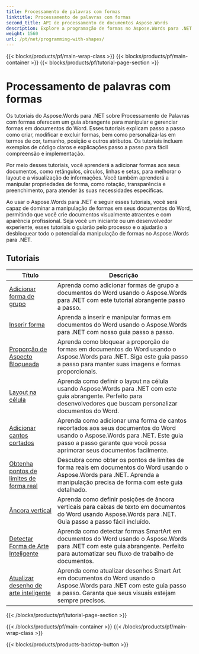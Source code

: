 ```yaml
---
title: Processamento de palavras com formas
linktitle: Processamento de palavras com formas
second_title: API de processamento de documentos Aspose.Words
description: Explore a programação de formas no Aspose.Words para .NET. Aprenda a manipular e personalizar formas em seus documentos do Word com tutoriais passo a passo e código de exemplo em C#.
weight: 1560
url: /pt/net/programming-with-shapes/
---
```


{{< blocks/products/pf/main-wrap-class >}}
{{< blocks/products/pf/main-container >}}
{{< blocks/products/pf/tutorial-page-section >}}

# Processamento de palavras com formas

Os tutoriais do Aspose.Words para .NET sobre Processamento de Palavras com formas oferecem um guia abrangente para manipular e gerenciar formas em documentos do Word. Esses tutoriais explicam passo a passo como criar, modificar e excluir formas, bem como personalizá-las em termos de cor, tamanho, posição e outros atributos. Os tutoriais incluem exemplos de código claros e explicações passo a passo para fácil compreensão e implementação.

Por meio desses tutoriais, você aprenderá a adicionar formas aos seus documentos, como retângulos, círculos, linhas e setas, para melhorar o layout e a visualização de informações. Você também aprenderá a manipular propriedades de forma, como rotação, transparência e preenchimento, para atender às suas necessidades específicas.

Ao usar o Aspose.Words para .NET e seguir esses tutoriais, você será capaz de dominar a manipulação de formas em seus documentos do Word, permitindo que você crie documentos visualmente atraentes e com aparência profissional. Seja você um iniciante ou um desenvolvedor experiente, esses tutoriais o guiarão pelo processo e o ajudarão a desbloquear todo o potencial da manipulação de formas no Aspose.Words para .NET.

 ## Tutoriais
| Título | Descrição |
| --- | --- |
| [Adicionar forma de grupo](./add-group-shape/) | Aprenda como adicionar formas de grupo a documentos do Word usando o Aspose.Words para .NET com este tutorial abrangente passo a passo. |
| [Inserir forma](./insert-shape/) | Aprenda a inserir e manipular formas em documentos do Word usando o Aspose.Words para .NET com nosso guia passo a passo. |
| [Proporção de Aspecto Bloqueada](./aspect-ratio-locked/) | Aprenda como bloquear a proporção de formas em documentos do Word usando o Aspose.Words para .NET. Siga este guia passo a passo para manter suas imagens e formas proporcionais. |
| [Layout na célula](./layout-in-cell/) | Aprenda como definir o layout na célula usando Aspose.Words para .NET com este guia abrangente. Perfeito para desenvolvedores que buscam personalizar documentos do Word. |
| [Adicionar cantos cortados](./add-corners-snipped/) | Aprenda como adicionar uma forma de cantos recortados aos seus documentos do Word usando o Aspose.Words para .NET. Este guia passo a passo garante que você possa aprimorar seus documentos facilmente. |
| [Obtenha pontos de limites de forma real](./get-actual-shape-bounds-points/) | Descubra como obter os pontos de limites de forma reais em documentos do Word usando o Aspose.Words para .NET. Aprenda a manipulação precisa de forma com este guia detalhado. |
| [Âncora vertical](./vertical-anchor/) | Aprenda como definir posições de âncora verticais para caixas de texto em documentos do Word usando Aspose.Words para .NET. Guia passo a passo fácil incluído.|
| [Detectar Forma de Arte Inteligente](./detect-smart-art-shape/) | Aprenda como detectar formas SmartArt em documentos do Word usando o Aspose.Words para .NET com este guia abrangente. Perfeito para automatizar seu fluxo de trabalho de documentos. |
| [Atualizar desenho de arte inteligente](./update-smart-art-drawing/) | Aprenda como atualizar desenhos Smart Art em documentos do Word usando o Aspose.Words para .NET com este guia passo a passo. Garanta que seus visuais estejam sempre precisos. |
{{< /blocks/products/pf/tutorial-page-section >}}

{{< /blocks/products/pf/main-container >}}
{{< /blocks/products/pf/main-wrap-class >}}

{{< blocks/products/products-backtop-button >}}
